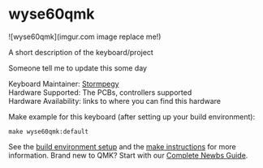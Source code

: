 # wyse60qmk

![wyse60qmk](imgur.com image replace me!)

A short description of the keyboard/project

Someone tell me to update this some day

Keyboard Maintainer: [Stormpegy](https://github.com/Stormpegy)  
Hardware Supported: The PCBs, controllers supported  
Hardware Availability: links to where you can find this hardware

Make example for this keyboard (after setting up your build environment):

    make wyse60qmk:default

See the [build environment setup](https://docs.qmk.fm/#/getting_started_build_tools) and the [make instructions](https://docs.qmk.fm/#/getting_started_make_guide) for more information. Brand new to QMK? Start with our [Complete Newbs Guide](https://docs.qmk.fm/#/newbs).
